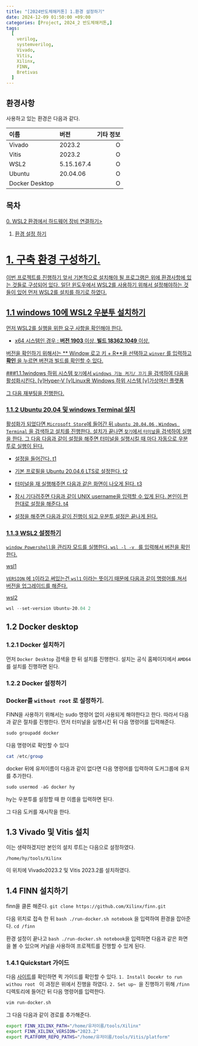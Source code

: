 ```yaml
---
title: "[2024반도체해커톤] 1.환경 설정하기"
date: 2024-12-09 01:50:00 +09:00
categories: [Project, 2024_2 반도체해커톤,]
tags:
  [
    verilog,
    systemverilog,
    Vivado,
    Vitis,
    Xilinx,
    FINN,
    Bretivas
  ]
---
```


## 환경사항
사용하고 있는 환경은 다음과 같다.

| 이름                      | 버전       | 기타 정보 |
| :-------------------------------| :-----------------| -------: |
| Vivado			| 2023.2		| O	|
| Vitis			| 2023.2		| O	|
| WSL2			| 5.15.167.4	| O	|
| Ubuntu			| 20.04.06	| O	|
| Docker Desktop		|		| O	|


## 목차 
<a href="https://hyeokls.github.io/posts/2024%EB%B0%98%EB%8F%84%EC%B2%B4%ED%95%B4%EC%BB%A4%ED%86%A4-0.WLS2-%ED%99%98%EA%B2%BD%EC%97%90%EC%84%9C-%ED%95%98%EB%93%9C%EC%9B%A8%EC%96%B4-%EC%9E%A5%EB%B9%84-%EC%97%B0%EA%B2%B0%ED%95%98%EA%B8%B0/">0. WSL2 환경에서 하드웨어 장비 연결하기><br>
1. 환경 설정 하기



# 1. 구축 환경 구성하기.
이번 프로젝트를 진행하기 앞서 기본적으로 설치해야 될 프로그램은 위에 환경사항에 있는 것들로 구성되어 있다.
일단 윈도우에서 WSL2를 사용하기 위해서 설정해야하는 것들이 있어 먼저 WSL2를 설치를 하기로 하였다.

## 1.1 windows 10에 WSL2 우분투 설치하기
먼저 WSL2를 실행을 위한 요구 사항을 확인해야 한다.
- x64 시스템인 경우 : **버전 1903** 이상, **빌드 18362.1049** 이상.

버전을 확인하기 위해서는 ** Window 로고 키 + R**을 선택하고 `winver` 를 입력하고 **확인** 을 누르면 버전과 빌드를 확인할 수 있다.


###1.1.1windows 하위 시스템 
`찾기`에서 `windows 기능 켜기/ 끄기` 을 검색하여 다음을 활성화시킨다.
[v]Hyper-V
[v]Linux용 Windows 하위 시스템
[v]가상머신 플랫폼

그 다음 재부팅을 진행한다.

 
### 1.1.2 Ubuntu 20.04 및 windows Terminal 설치 
활성화가 되었다면 `Microsoft Store`에 들어간 뒤 `ubuntu 20.04.06` , `Windows Terminal` 을 검색하고 설치를 진행한다.
설치가 끝나면 `찾기`에서 `터미널`을 검색하여 실행을 한다.
그 다음 다음과 같이 설정을 해주면 터미널을 실행시킬 때 마다 자동으로 우분투로 실행이 된다.

- 설정을 들어간다.
t1

- 기본 프로필을 Ubuntu 20.04.6 LTS로 설정한다.
t2

- 터미널을 재 실행해주면 다음과 같은 화면이 나오게 된다.
t3

- 잠시 기다려주면 다음과 같이 UNIX username을 입력할 수 있게 된다. 본인이 편한대로 설정을 해준다.
t4

- 설정을 해주면 다음과 같이 진행이 되고 우분투 설정은 끝나게 된다. 


### 1.1.3 WSL2 설정하기
`window Powershell`을 관리자 모드를  실행한다.
`wsl -l -v ` 를 입력해서 버전을 확인한다.

wsl1

`VERSION` 에  `1`이라고 써있는건 `wsl1` 이라는 뜻이기 때문에 다음과 같이 명령어를 쳐서 버전을 업그레이드를 해준다. 

wsl2

```powershell
wsl --set-version Ubuntu-20.04 2
```




## 1.2 Docker desktop
### 1.2.1 Docker 설치하기 
먼저 `Docker Desktop` 검색을 한 뒤 설치를 진행한다.
설치는 공식 홈페이지에서 `AMD64`를 설치를 진행하면 된다.

### 1.2.2 Docker 설정하기

### Docker를 `without root` 로 설정하기.
FINN을 사용하기 위해서는 sudo 명령어 없이 사용되게 해야한다고 한다. 따라서 다음과 같은 절차를 진행한다.
먼저 터미널을 실행시킨 뒤 다음 명령어를 입력해준다.
```powershell
sudo groupadd docker
```
다음 명령어로 확인할 수 있다

```powershell
cat /etc/group
```

docker 뒤에 유저이름이 다음과 같이 없다면 다음 명령어를 입력하여 도커그룹에 유저를 추가한다.
```powershell
sudo usermod -aG docker hy
```

hy는 우분투를 설정할 때 한 이름을 입력하면 된다.

그 다음 도커를 재시작을 한다.

## 1.3 Vivado 및 Vitis 설치

이는 생략하겠지만 본인의 설치 루트는 다음으로 설정하였다.

`/home/hy/tools/Xilinx`

이 위치에 Vivado2023.2 및 Vitis 2023.2를 설치하였다. 


## 1.4 FINN 설치하기 
finn을 클론 해준다.
`git clone https://github.com/Xilinx/finn.git`

다음 위치로 접속 한 뒤 `bash ./run-docker.sh notebook` 을 입력하여 환경을 잡아준다.
`cd /finn`

환경 설정이 끝나고 `bash ./run-docker.sh notebook`을 입력하면 다음과 같은 화면을 볼 수 있으며 커널을 사용하여 프로젝트를 진행할 수 있게 된다.

### 1.4.1 Quickstart 가이드 
다음 [사이트](https://finn.readthedocs.io/en/latest/getting_started.html)를 확인하면 퀵 가이드를 확인할 수 있다.
`1. Install Docekr to run withou root ` 이 과정은 위에서 진행을 하였다.
`2. Set up~ `을 진행하기 위해 `/finn` 디렉토리에 들어간 뒤 다음 명령어를 입력한다.
```bash
vim run-docker.sh
```
그 다음 다음과 같이 경로를 추가해준다.

```bash
export FINN_XILINX_PATH="/home/유저이름/tools/Xilinx"
export FINN_XILINX_VERSION="2023.2"
export PLATFORM_REPO_PATHS="/home/유저이름/tools/Vitis/platform"

```




